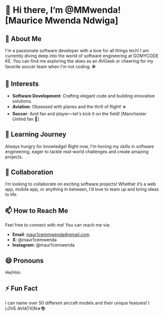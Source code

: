# 👋 Hi there, I’m @MMwenda! [Maurice Mwenda Ndwiga]

## 🚀 About Me
I'm a passionate software developer with a love for all things tech! I am currently diving deep into the world of software engineering at GOMYCODE KE. You can find me exploring the skies as an AVGeek or cheering for my favorite soccer team when I'm not coding. ⚽️

## 👀 Interests
- **Software Development**: Crafting elegant code and building innovative solutions.
- **Aviation**: Obsessed with planes and the thrill of flight! ✈️
- **Soccer**: Avid fan and player—let's kick it on the field! [Manchester United fan 🔴]

## 🌱 Learning Journey
Always hungry for knowledge! Right now, I'm honing my skills in software engineering, eager to tackle real-world challenges and create amazing projects.

## 💞 Collaboration
I’m looking to collaborate on exciting software projects! Whether it’s a web app, mobile app, or anything in between, I’d love to team up and bring ideas to life.

## 📫 How to Reach Me
Feel free to connect with me! You can reach me via:
- **Email**: maur1cemmwenda@gmail.com
- **X**: @maur1cemwenda
- **Instagram**: @maur1cemwenda

## 😄 Pronouns
He/Him

## ⚡ Fun Fact
I can name over 50 different aircraft models and their unique features! I LOVE AVIATION✈️📚

